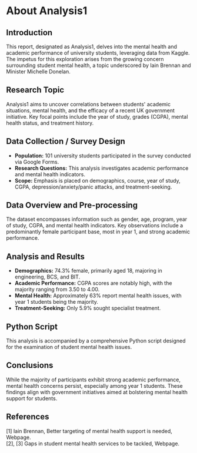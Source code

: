 # About Analysis1

## Introduction

This report, designated as Analysis1, delves into the mental health and academic performance of university students, leveraging data from Kaggle. The impetus for this exploration arises from the growing concern surrounding student mental health, a topic underscored by Iain Brennan and Minister Michelle Donelan.

## Research Topic

Analysis1 aims to uncover correlations between students' academic situations, mental health, and the efficacy of a recent UK government initiative. Key focal points include the year of study, grades (CGPA), mental health status, and treatment history.

## Data Collection / Survey Design

- **Population:** 101 university students participated in the survey conducted via Google Forms.
- **Research Questions:** This analysis investigates academic performance and mental health indicators.
- **Scope:** Emphasis is placed on demographics, course, year of study, CGPA, depression/anxiety/panic attacks, and treatment-seeking.

## Data Overview and Pre-processing

The dataset encompasses information such as gender, age, program, year of study, CGPA, and mental health indicators. Key observations include a predominantly female participant base, most in year 1, and strong academic performance.

## Analysis and Results

- **Demographics:** 74.3% female, primarily aged 18, majoring in engineering, BCS, and BIT.
- **Academic Performance:** CGPA scores are notably high, with the majority ranging from 3.50 to 4.00.
- **Mental Health:** Approximately 63% report mental health issues, with year 1 students being the majority.
- **Treatment-Seeking:** Only 5.9% sought specialist treatment.

## Python Script

This analysis is accompanied by a comprehensive Python script designed for the examination of student mental health issues.

## Conclusions

While the majority of participants exhibit strong academic performance, mental health concerns persist, especially among year 1 students. These findings align with government initiatives aimed at bolstering mental health support for students.

## References

[1] Iain Brennan, Better targeting of mental health support is needed, Webpage.  
[2], [3] Gaps in student mental health services to be tackled, Webpage.
